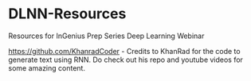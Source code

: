 # DLNN-Resources
Resources for InGenius Prep Series Deep Learning Webinar  

https://github.com/KhanradCoder - Credits to KhanRad for the code to generate text using RNN. Do check out his repo and youtube videos for some amazing content.
